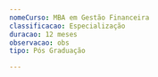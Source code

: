```yaml
---
nomeCurso: MBA em Gestão Financeira
classificacao: Especialização
duracao: 12 meses
observacao: obs
tipo: Pós Graduação

---
```


